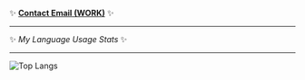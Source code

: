 ✨ **[Contact Email (WORK)](mailto:huc_kamisama@163.com)** ✨

---

✨ _My Language Usage Stats_ ✨

---



![Top Langs](https://github-readme-stats.vercel.app/api/top-langs/?username=juruOvO)


<!--
**juruOvO/juruOvO** is a ✨ _special_ ✨ repository because its `README.md` (this file) appears on your GitHub profile.

Here are some ideas to get you started:

- 🔭 I’m currently working on ...
- 🌱 I’m currently learning ...
- 👯 I’m looking to collaborate on ...
- 🤔 I’m looking for help with ...
- 💬 Ask me about ...
- 📫 How to reach me: ...
- 😄 Pronouns: ...
- ⚡ Fun fact: ...
-->
